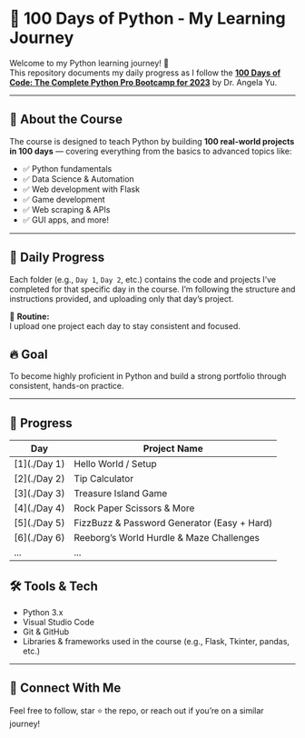 # 🐍 100 Days of Python - My Learning Journey

Welcome to my Python learning journey! 🚀  
This repository documents my daily progress as I follow the **[100 Days of Code: The Complete Python Pro Bootcamp for 2023](https://www.udemy.com/course/100-days-of-code/)** by Dr. Angela Yu.

---

## 📘 About the Course

The course is designed to teach Python by building **100 real-world projects in 100 days** — covering everything from the basics to advanced topics like:

- ✅ Python fundamentals  
- ✅ Data Science & Automation  
- ✅ Web development with Flask  
- ✅ Game development  
- ✅ Web scraping & APIs  
- ✅ GUI apps, and more!

---

## 📅 Daily Progress

Each folder (e.g., `Day 1`, `Day 2`, etc.) contains the code and projects I’ve completed for that specific day in the course. I’m following the structure and instructions provided, and uploading only that day’s project.

📌 **Routine:**  
I upload one project each day to stay consistent and focused.

## 🔥 Goal

To become highly proficient in Python and build a strong portfolio through consistent, hands-on practice.

---

## 📅 Progress

| Day | Project Name                                           |
|-----|--------------------------------------------------------|
| [1](./Day 1)   | Hello World / Setup                                    |
| [2](./Day 2)   | Tip Calculator                                         |
| [3](./Day 3)   | Treasure Island Game                                   |
| [4](./Day 4)   | Rock Paper Scissors & More                             |
| [5](./Day 5)   | FizzBuzz & Password Generator (Easy + Hard)            |
| [6](./Day 6)   | Reeborg’s World Hurdle & Maze Challenges               |
| ... | ...                                                    |



## 🛠 Tools & Tech

- Python 3.x
- Visual Studio Code
- Git & GitHub
- Libraries & frameworks used in the course (e.g., Flask, Tkinter, pandas, etc.)

---

## 🙌 Connect With Me

Feel free to follow, star ⭐ the repo, or reach out if you’re on a similar journey!
